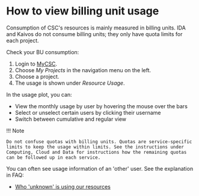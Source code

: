 # How to view billing unit usage

Consumption of CSC's resources is mainly measured in billing units. IDA and
Kaivos do not consume billing units; they only have quota limits for each
project.

Check your BU consumption:

1. Login to [MyCSC](http://my.csc.fi).
1. Choose _My Projects_ in the navigation menu on the left.
1. Choose a project.
1. The usage is shown under _Resource Usage_.

In the usage plot, you can:

* View the monthly usage by user by hovering the mouse over the bars
* Select or unselect certain users by clicking their username
* Switch between cumulative and regular view

!!! Note

    Do not confuse quotas with billing units. Quotas are service-specific
    limits to keep the usage within limits. See the instructions under
    Computing, Cloud and Data for instructions how the remaining quotas
    can be followed up in each service.

You can often see usage information of an 'other' user. See the explanation
in FAQ:

* [Who 'unknown' is using our resources](../support/faq/who-unknown-is-using-our-resources.md)
